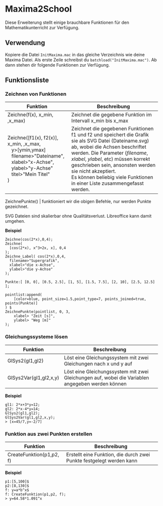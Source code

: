 # Maxima2School

Diese Erweiterung stellt einige brauchbare Funktionen für den Mathematikunterricht zur Verfügung.

## Verwendung
Kopiere die Datei `InitMaxima.mac` in das gleiche Verzeichnis wie deine Maxima Datei.
Als erste Zeile schreibst du `batchload("InitMaxima.mac")`.
Ab dann stehen dir folgende Funktionen zur Verfügung.

## Funktionsliste

### Zeichnen von Funktionen

Funktion | Beschreibung
------------ | -------------
Zeichne(f(x), x_min, ,x_max) | Zeichnet die gegebene Funktion im Intervall x_min bis x_max |
Zeichne([f1(x), f2(x)], x_min, ,x_max,<br>&nbsp;&nbsp;&nbsp;y>[ymin,ymax]<br>&nbsp;&nbsp;&nbsp;filename>"Dateiname",<br>&nbsp;&nbsp;&nbsp;xlabel>"x-Achse",<br>&nbsp;&nbsp;&nbsp;ylabel>"y-Achse"<br>&nbsp;&nbsp;&nbsp;titel>"Mein Titel"<br>) | Zeichnet die gegebenen Funktionen f1 und f2 und speichert die Grafik sie als SVG Datei (Dateiname.svg) ab, wobei die Achsen beschriftet werden. Die Parameter (*filename*, *xlabel*, *ylabel*, etc) müssen korrekt geschrieben sein, ansonsten werden sie nicht akzeptiert.<br>Es können beliebig viele Funktionen in einer Liste zusammengefasst werden.|

ZeichnePunkte() | funktioniert wir die obigen Befehle, nur werden Punkte gezeichnet.

SVG Dateien sind skalierbar ohne Qualitätsverlust. Libreoffice kann damit umgehen.

**Beispiel**
```
Zeichne(cos(2*x),0,4);
Zeichne(
  [cos(2*x), x^3+2x, x], 0,4
);
Zeichne_Label( cos(2*x),0,4,
  filename>"Supergrafik",
  xlabel>"die x-Achse",
  ylabel>"die y-Achse"
);

Punkte:[ [0, 0], [0.5, 2.5], [1, 5], [1.5, 7.5], [2, 10], [2.5, 12.5] ];

pointlist:append(
    [color=blue, point_size=1.5,point_type=7, points_joined=true, points(Punkte)]
) $
ZeichnePunkte(pointlist, 0, 3,
    xlabel> "Zeit [s]",
    ylabel> "Weg [m]"
);
```
### Gleichungssysteme lösen

Funktion | Beschreibung
------------ | -------------
GlSys2(gl1,gl2) | Löst eine Gleichungssystem mit zwei Gleichungen nach x und y auf
GlSys2Var(gl1,gl2,x,y) | Löst eine Gleichungssystem mit zwei Gleichungen auf, wobei die Variablen angegeben werden können

**Beispiel**
```
gl1: 2*x+3*y=12;
gl2: 2*x-4*y=14;
GlSys2(gl1,gl2);
GlSys2Var(gl1,gl2,x,y);
> [x=45/7,y=-2/7]
```

### Funktion aus zwei Punkten erstellen

Funktion | Beschreibung
------------ | -------------
CreateFunktion(p1,p2, f) | Erstellt eine Funktion, die durch zwei Punkte festgelegt werden kann

**Beispiel**
```
p1:[5,100]$
p2:[8,130]$
f: y=a*b^x$
f: CreateFunktion(p1,p2, f);
> y=64.58*1.091^x
```
